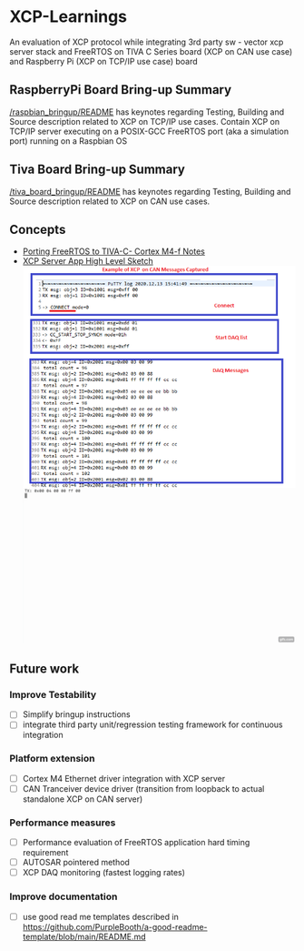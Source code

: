 # XCP-Learnings
An evaluation of XCP protocol while integrating 3rd party sw - vector xcp server stack and FreeRTOS on TIVA C Series board (XCP on CAN use case) and Raspberry Pi (XCP on TCP/IP use case) board

## RaspberryPi Board Bring-up Summary
[/raspbian_bringup/README](/raspbian_bringup/README.md) has keynotes regarding Testing, Building and Source description related to XCP on TCP/IP use cases. Contain XCP on TCP/IP server executing on a POSIX-GCC FreeRTOS port (aka a simulation port) running on a Raspbian OS

## Tiva Board Bring-up Summary
[/tiva_board_bringup/README](/tiva_board_bringup/README.md) has keynotes regarding Testing, Building and Source description related to XCP on CAN use cases.

## Concepts
- [Porting FreeRTOS to TIVA-C- Cortex M4-f Notes](/PortingFreeRTOStoTIVA-C-CortexM4-f.pdf)
- [XCP Server App High Level Sketch](/XCPServerAppConcept.pdf)
  ![Example of XCP on CAN Messages TIVA board outputs when exercised](/XCPOnCANOutputSnip.png)
  ![Example of XCP on TCP Messages Raspberry Pi outputs when exercised](/XCPonTCPDAQDemoOutputSnip.gif)

## Future work
### Improve Testability
- [ ] Simplify bringup instructions
- [ ] integrate third party unit/regression testing framework for continuous integration

### Platform extension
- [ ] Cortex M4 Ethernet driver integration with XCP server
- [ ] CAN Tranceiver device driver (transition from loopback to actual standalone XCP on CAN server)

### Performance measures
- [ ] Performance evaluation of FreeRTOS application hard timing requirement
- [ ] AUTOSAR pointered method 
- [ ] XCP DAQ monitoring (fastest logging rates)

### Improve documentation
- [ ] use good read me templates described in https://github.com/PurpleBooth/a-good-readme-template/blob/main/README.md 

